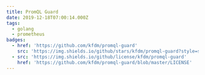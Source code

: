 ```yaml
---
title: PromQL Guard
date: 2019-12-18T07:00:14.000Z
tags:
  - golang
  - prometheus
badges:
  - href: 'https://github.com/kfdm/promql-guard'
    src: 'https://img.shields.io/github/stars/kfdm/promql-guard?style=social'
  - src: 'https://img.shields.io/github/license/kfdm/promql-guard'
    href: 'https://github.com/kfdm/promql-guard/blob/master/LICENSE'
---
```



